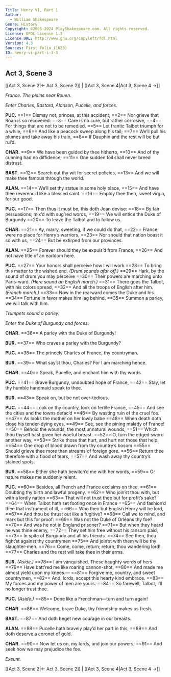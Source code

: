 ```yaml
---
Title: Henry VI, Part 1
Author: 
  - William Shakespeare
Genre: History
Copyright: ©2005-2024 PlayShakespeare.com. All rights reserved.
License: GFDL License 1.3
License URL: http://www.gnu.org/copyleft/fdl.html
Version: 4.3
Sources: First Folio (1623)
ID: henry-vi-part-i-3-3
---
```


## Act 3, Scene 3
[[Act 3, Scene 2|← Act 3, Scene 2]] | [[Act 3, Scene 4|Act 3, Scene 4 →]]

*France. The plains near Rouen.*

*Enter Charles, Bastard, Alanson, Pucelle, and forces.*

**PUC.**
==1== Dismay not, princes, at this accident,
==2== Nor grieve that Roan is so recovered:
==3== Care is no cure, but rather corrosive,
==4== For things that are not to be remedied.
==5== Let frantic Talbot triumph for a while,
==6== And like a peacock sweep along his tail;
==7== We’ll pull his plumes and take away his train,
==8== If Dauphin and the rest will be but rul’d.

**CHAR.**
==9== We have been guided by thee hitherto,
==10== And of thy cunning had no diffidence;
==11== One sudden foil shall never breed distrust.

**BAST.**
==12== Search out thy wit for secret policies,
==13== And we will make thee famous through the world.

**ALAN.**
==14== We’ll set thy statue in some holy place,
==15== And have thee reverenc’d like a blessed saint.
==16== Employ thee then, sweet virgin, for our good.

**PUC.**
==17== Then thus it must be, this doth Joan devise:
==18== By fair persuasions, mix’d with sug’red words,
==19== We will entice the Duke of Burgundy
==20== To leave the Talbot and to follow us.

**CHAR.**
==21== Ay, marry, sweeting, if we could do that,
==22== France were no place for Henry’s warriors,
==23== Nor should that nation boast it so with us,
==24== But be extirped from our provinces.

**ALAN.**
==25== Forever should they be expuls’d from France,
==26== And not have title of an earldom here.

**PUC.**
==27== Your honors shall perceive how I will work
==28== To bring this matter to the wished end.
*(Drum sounds afar off.)*
==29== Hark, by the sound of drum you may perceive
==30== Their powers are marching unto Paris-ward.
*(Here sound an English march.)*
==31== There goes the Talbot, with his colors spread,
==32== And all the troops of English after him.
*(French march.)*
==33== Now in the rearward comes the Duke and his.
==34== Fortune in favor makes him lag behind.
==35== Summon a parley, we will talk with him.

*Trumpets sound a parley.*

*Enter the Duke of Burgundy and forces.*

**CHAR.**
==36== A parley with the Duke of Burgundy!

**BUR.**
==37== Who craves a parley with the Burgundy?

**PUC.**
==38== The princely Charles of France, thy countryman.

**BUR.**
==39== What say’st thou, Charles? For I am marching hence.

**CHAR.**
==40== Speak, Pucelle, and enchant him with thy words.

**PUC.**
==41== Brave Burgundy, undoubted hope of France,
==42== Stay, let thy humble handmaid speak to thee.

**BUR.**
==43== Speak on, but be not over-tedious.

**PUC.**
==44== Look on thy country, look on fertile France,
==45== And see the cities and the towns defac’d
==46== By wasting ruin of the cruel foe.
==47== As looks the mother on her lowly babe
==48== When death doth close his tender-dying eyes,
==49== See, see the pining malady of France!
==50== Behold the wounds, the most unnatural wounds,
==51== Which thou thyself hast given her woeful breast.
==52== O, turn the edged sword another way,
==53== Strike those that hurt, and hurt not those that help.
==54== One drop of blood drawn from thy country’s bosom
==55== Should grieve thee more than streams of foreign gore.
==56== Return thee therefore with a flood of tears,
==57== And wash away thy country’s stained spots.

**BUR.**
==58== Either she hath bewitch’d me with her words,
==59== Or nature makes me suddenly relent.

**PUC.**
==60== Besides, all French and France exclaims on thee,
==61== Doubting thy birth and lawful progeny.
==62== Who join’st thou with, but with a lordly nation
==63== That will not trust thee but for profit’s sake?
==64== When Talbot hath set footing once in France
==65== And fashion’d thee that instrument of ill,
==66== Who then but English Henry will be lord,
==67== And thou be thrust out like a fugitive?
==68== Call we to mind, and mark but this for proof:
==69== Was not the Duke of Orléans thy foe?
==70== And was he not in England prisoner?
==71== But when they heard he was thine enemy,
==72== They set him free without his ransom paid,
==73== In spite of Burgundy and all his friends.
==74== See then, thou fight’st against thy countrymen
==75== And join’st with them will be thy slaughter-men.
==76== Come, come, return; return, thou wandering lord!
==77== Charles and the rest will take thee in their arms.

**BUR.**
*(Aside.)*
==78== I am vanquished. These haughty words of hers
==79== Have batt’red me like roaring cannon-shot,
==80== And made me almost yield upon my knees.⁠—
==81== Forgive me, country, and sweet countrymen,
==82== And, lords, accept this hearty kind embrace.
==83== My forces and my power of men are yours.
==84== So farewell, Talbot, I’ll no longer trust thee.

**PUC.**
*(Aside.)*
==85== Done like a Frenchman—turn and turn again!

**CHAR.**
==86== Welcome, brave Duke, thy friendship makes us fresh.

**BAST.**
==87== And doth beget new courage in our breasts.

**ALAN.**
==88== Pucelle hath bravely play’d her part in this,
==89== And doth deserve a coronet of gold.

**CHAR.**
==90== Now let us on, my lords, and join our powers,
==91== And seek how we may prejudice the foe.

*Exeunt.*

[[Act 3, Scene 2|← Act 3, Scene 2]] | [[Act 3, Scene 4|Act 3, Scene 4 →]]